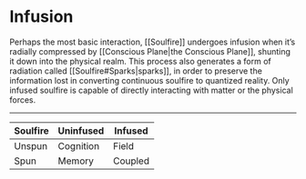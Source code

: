 # Infusion

Perhaps the most basic interaction, [[Soulfire]] undergoes infusion when it’s radially compressed by [[Conscious Plane|the Conscious Plane]], shunting it down into the physical realm. This process also generates a form of radiation called [[Soulfire#Sparks|sparks]], in order to preserve the information lost in converting continuous soulfire to quantized reality. Only infused soulfire is capable of directly interacting with matter or the physical forces.

---


| Soulfire | Uninfused | Infused |
| -------- | --------- | ------- |
| Unspun   | Cognition | Field   |
| Spun     | Memory    | Coupled |
